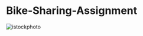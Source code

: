 # Bike-Sharing-Assignment
![istockphoto](https://github.com/pragya2611/Bike-Sharing-Assignment/assets/20012925/7c4b9c28-7b88-4078-8761-073bc71061e7)
